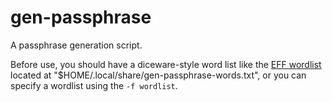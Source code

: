# gen-passphrase
A passphrase generation script.

Before use, you should have a diceware-style word list like the
[EFF wordlist](https://www.eff.org/files/2016/07/18/eff_large_wordlist.txt)
located at "$HOME/.local/share/gen-passphrase-words.txt", or you can specify
a wordlist using the `-f wordlist`.
